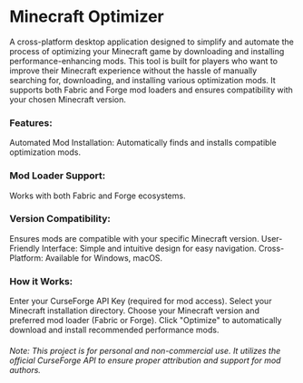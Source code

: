 # **Minecraft Optimizer**

A cross-platform desktop application designed to simplify and automate the process of optimizing your Minecraft game by downloading and installing performance-enhancing mods.
This tool is built for players who want to improve their Minecraft experience without the hassle of manually searching for, downloading, and installing various optimization mods. It supports both Fabric and Forge mod loaders and ensures compatibility with your chosen Minecraft version.

### **Features:**

Automated Mod Installation: Automatically finds and installs compatible optimization mods.

### **Mod Loader Support:**

Works with both Fabric and Forge ecosystems.

### **Version Compatibility:**

Ensures mods are compatible with your specific Minecraft version.
User-Friendly Interface: Simple and intuitive design for easy navigation.
Cross-Platform: Available for Windows, macOS.

### **How it Works:**

Enter your CurseForge API Key (required for mod access).
Select your Minecraft installation directory.
Choose your Minecraft version and preferred mod loader (Fabric or Forge).
Click "Optimize" to automatically download and install recommended performance mods.

###### Note: This project is for personal and non-commercial use. It utilizes the official CurseForge API to ensure proper attribution and support for mod authors.
